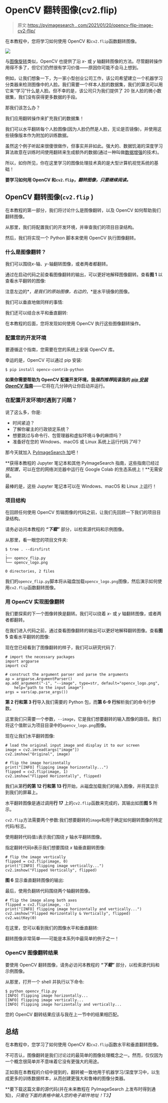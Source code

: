 # OpenCV 翻转图像(cv2.flip)

> 原文:[https://pyimagesearch . com/2021/01/20/opencv-flip-image-cv2-flip/](https://pyimagesearch.com/2021/01/20/opencv-flip-image-cv2-flip/)

在本教程中，您将学习如何使用 OpenCV 和`cv2.flip`函数翻转图像。

![](../Images/d5164957a77c860a71f9c1153360352c.png)

与[图像旋转](https://pyimagesearch.com/2021/01/20/opencv-rotate-image/)类似，OpenCV 也提供了沿 *x-* 或 *y* 轴翻转图像的方法。尽管翻转操作用得不多了，但它们仍然很有学习价值——原因你可能不会马上想到。

例如，让我们想象一下，为一家小型创业公司工作，该公司希望建立一个机器学习分类器来检测图像中的人脸。我们需要一个样本人脸的数据集，我们的算法可以用它来“学习”什么是人脸。但不幸的是，该公司只为我们提供了 20 张人脸的微小数据集，我们没有获得更多数据的手段。

那我们该怎么办？

我们应用翻转操作来扩充我们的数据集！

我们可以水平翻转每个人脸图像(因为人脸仍然是人脸，无论是否镜像)，并使用这些镜像版本作为附加的训练数据。

虽然这个例子听起来很傻很做作，但事实并非如此。强大的、数据饥渴的深度学习算法故意在训练时间使用翻转来生成额外的数据(通过一种叫做[数据增强](https://pyimagesearch.com/2019/07/08/keras-imagedatagenerator-and-data-augmentation/)的技术)。

所以，如你所见，你在这里学习的图像处理技术真的是大型计算机视觉系统的基础！

**要学习如何用 OpenCV 和`cv2.flip`，*翻转图像，只要继续阅读。***

## **OpenCV 翻转图像(`cv2.flip` )**

在本教程的第一部分，我们将讨论什么是图像翻转，以及 OpenCV 如何帮助我们翻转图像。

从那里，我们将配置我们的开发环境，并审查我们的项目目录结构。

然后，我们将实现一个 Python 脚本来使用 OpenCV 执行图像翻转。

### **什么是图像翻转？**

我们可以围绕*x*-轴、*y*-轴翻转图像，或者两者都翻转。

通过在启动代码之前查看图像翻转的输出，可以更好地解释图像翻转。查看**图 1** 以查看水平翻转的图像:

注意左边的*，*是我们的原始图像，右边的*，*是水平镜像的图像。

我们可以垂直地做同样的事情:

我们还可以结合水平和垂直翻转:

在本教程的后面，您将发现如何使用 OpenCV 执行这些图像翻转操作。

### **配置您的开发环境**

要遵循这个指南，您需要在您的系统上安装 OpenCV 库。

幸运的是，OpenCV 可以通过 pip 安装:

```
$ pip install opencv-contrib-python
```

**如果你需要帮助为 OpenCV 配置开发环境，我*强烈推荐*阅读我的** [***pip 安装 OpenCV* 指南**](https://pyimagesearch.com/2018/09/19/pip-install-opencv/)——它将在几分钟内让你启动并运行。

### **在配置开发环境时遇到了问题？**

说了这么多，你是:

*   时间紧迫？
*   了解你雇主的行政锁定系统？
*   想要跳过与命令行、包管理器和虚拟环境斗争的麻烦吗？
*   准备好在您的 Windows、macOS 或 Linux 系统上运行代码*了吗*？

那今天就加入 [PyImageSearch 加](https://pyimagesearch.com/pyimagesearch-plus/)吧！

**获得本教程的 Jupyter 笔记本和其他 PyImageSearch 指南，这些指南已经过*预配置*，可以在您的网络浏览器中运行在 Google Colab 的生态系统上！**无需安装。

最棒的是，这些 Jupyter 笔记本可以在 Windows、macOS 和 Linux 上运行！

### **项目结构**

在回顾任何使用 OpenCV 剪辑图像的代码之前，让我们先回顾一下我们的项目目录结构。

请务必访问本教程的 ***“下载”*** 部分，以检索源代码和示例图像。

从那里，看一眼您的项目文件夹:

```
$ tree . --dirsfirst
.
├── opencv_flip.py
└── opencv_logo.png

0 directories, 2 files
```

我们的`opencv_flip.py`脚本将从磁盘加载`opencv_logo.png`图像，然后演示如何使用`cv2.flip`函数翻转图像。

### **用 OpenCV 实现图像翻转**

我们要探索的下一个图像转换是翻转。我们可以绕着 *x-* 或 *y* 轴翻转图像，或者两者都翻转。

在我们进入代码之前，通过查看图像翻转的输出可以更好地解释翻转图像。查看**图 5** 查看水平翻转的图像:

现在您已经看到了图像翻转的样子，我们可以研究代码了:

```
# import the necessary packages
import argparse
import cv2

# construct the argument parser and parse the arguments
ap = argparse.ArgumentParser()
ap.add_argument("-i", "--image", type=str, default="opencv_logo.png",
	help="path to the input image")
args = vars(ap.parse_args())
```

**第 2 行和第 3 行**导入我们需要的 Python 包，而**第 6-9 行**解析我们的命令行参数。

这里我们只需要一个参数，`--image`，它是我们想要翻转的输入图像的路径。我们将这个值默认为项目目录中的`opencv_logo.png`图像。

现在让我们水平翻转图像:

```
# load the original input image and display it to our screen
image = cv2.imread(args["image"])
cv2.imshow("Original", image)

# flip the image horizontally
print("[INFO] flipping image horizontally...")
flipped = cv2.flip(image, 1)
cv2.imshow("Flipped Horizontally", flipped)
```

我们从第**行的第 12 行和第 13 行**开始，从磁盘加载我们的输入图像，并将其显示到我们的屏幕上。

水平翻转图像是通过调用**行 17** 上的`cv2.flip`函数来完成的，其输出如图**图 5** 所示。

`cv2.flip`方法需要两个参数:我们想要翻转的`image`和用于确定如何翻转图像的特定代码/标志。

使用翻转代码值`1`表示我们围绕 *y* 轴水平翻转图像。

指定翻转代码`0`表示我们想要围绕 *x* 轴垂直翻转图像:

```
# flip the image vertically
flipped = cv2.flip(image, 0)
print("[INFO] flipping image vertically...")
cv2.imshow("Flipped Vertically", flipped)
```

**图 6** 显示垂直翻转图像的输出:

最后，使用负翻转代码围绕两个轴翻转图像。

```
# flip the image along both axes
flipped = cv2.flip(image, -1)
print("[INFO] flipping image horizontally and vertically...")
cv2.imshow("Flipped Horizontally & Vertically", flipped)
cv2.waitKey(0)
```

在这里，您可以看到我们的图像水平和垂直翻转:

翻转图像非常简单——可能是本系列中最简单的例子之一！

### **OpenCV 图像翻转结果**

要使用 OpenCV 翻转图像，请务必访问本教程的 ***“下载”*** 部分，以检索源代码和示例图像。

从那里，打开一个 shell 并执行以下命令:

```
$ python opencv_flip.py 
[INFO] flipping image horizontally...
[INFO] flipping image vertically...
[INFO] flipping image horizontally and vertically...
```

您的 OpenCV 翻转结果应该与我在上一节中的结果相匹配。

## **总结**

在本教程中，您学习了如何使用 OpenCV 和`cv2.flip`函数水平和垂直翻转图像。

不可否认，图像翻转是我们讨论过的最简单的图像处理概念之一。然而，仅仅因为一个概念很简单并不意味着它没有更强大的用途。

正如我在本教程的介绍中提到的，翻转被一致地用于机器学习/深度学习中，以生成更多的训练数据样本，从而创建更强大和鲁棒的图像分类器。

**要下载这篇文章的源代码(并在未来教程在 PyImageSearch 上发布时得到通知)，*只需在下面的表格中输入您的电子邮件地址！*T3】**